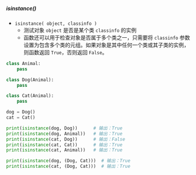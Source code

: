 ##### isinstance()
- `isinstance( object, classinfo )`
	- 测试对象 `object` 是否是某个类 `classinfo` 的实例
	- 函数还可以用于检查对象是否属于多个类之一，只需要将 `classinfo` 参数设置为包含多个类的元组。如果对象是其中任何一个类或其子类的实例，则函数返回 `True`，否则返回 `False`。
```python
class Animal:
    pass

class Dog(Animal):
    pass

class Cat(Animal):
    pass

dog = Dog()
cat = Cat()

print(isinstance(dog, Dog))      # 输出：True
print(isinstance(dog, Animal))   # 输出：True
print(isinstance(cat, Dog))      # 输出：False
print(isinstance(cat, Cat))      # 输出：True
print(isinstance(cat, Animal))   # 输出：True

print(isinstance(dog, (Dog, Cat)))  # 输出：True
print(isinstance(cat, (Dog, Cat)))  # 输出：True
```